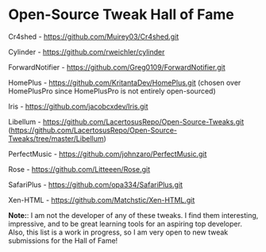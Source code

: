 # Open-Source Tweak Hall of Fame

Cr4shed - https://github.com/Muirey03/Cr4shed.git

Cylinder - https://github.com/rweichler/cylinder

ForwardNotifier - https://github.com/Greg0109/ForwardNotifier.git

HomePlus - https://github.com/KritantaDev/HomePlus.git (chosen over HomePlusPro since HomePlusPro is not entirely open-sourced)

Iris - https://github.com/jacobcxdev/Iris.git

Libellum - https://github.com/LacertosusRepo/Open-Source-Tweaks.git (https://github.com/LacertosusRepo/Open-Source-Tweaks/tree/master/Libellum)

PerfectMusic - https://github.com/johnzaro/PerfectMusic.git

Rose - https://github.com/Litteeen/Rose.git

SafariPlus - https://github.com/opa334/SafariPlus.git

Xen-HTML - https://github.com/Matchstic/Xen-HTML.git



**Note:**: I am not the developer of any of these tweaks. I find them interesting, impressive, and to be great learning tools for an aspiring top developer. Also, this list is a work in progress, so I am very open to new tweak submissions for the Hall of Fame!
